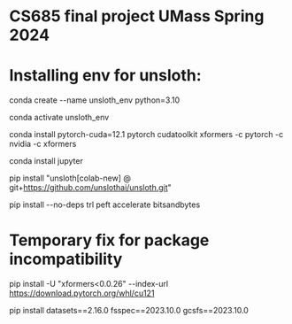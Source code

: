 # CS685 final project UMass Spring 2024

# Installing env for unsloth:
conda create --name unsloth_env python=3.10

conda activate unsloth_env

conda install pytorch-cuda=12.1 pytorch cudatoolkit xformers -c pytorch -c nvidia -c xformers

conda install jupyter

pip install "unsloth[colab-new] @ git+https://github.com/unslothai/unsloth.git"

pip install --no-deps trl peft accelerate bitsandbytes


# Temporary fix for package incompatibility
pip install -U "xformers<0.0.26" --index-url https://download.pytorch.org/whl/cu121

pip install datasets==2.16.0 fsspec==2023.10.0 gcsfs==2023.10.0
